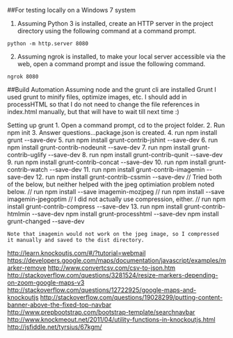 ##For testing locally on a Windows 7 system  

1. Assuming Python 3 is installed, create an HTTP server in the project directory using the following command at a command prompt.
```
python -m http.server 8080
```
2. Assuming ngrok is installed, to make your local server accessible via the web, open a command prompt and issue the following command.
```
ngrok 8080
```

##Build Automation
Assuming node and the grunt cli are installed
Grunt
  I used grunt to minify files, optimize images, etc. I should add in processHTML so that I do not need to change the file references in index.html manually, but that will have to wait till next time :)

  Setting up grunt
    1. Open a command prompt, cd to the project folder.
    2. Run npm init
    3. Answer questions...package.json is created.
    4. run npm install grunt --save-dev
    5. run npm install grunt-contrib-jshint --save-dev
    6. run npm install grunt-contrib-nodeunit --save-dev
    7. run npm install grunt-contrib-uglify --save-dev
    8. run npm install grunt-contrib-qunit --save-dev
    9. run npm install grunt-contrib-concat --save-dev
    10. run npm install grunt-contrib-watch --save-dev
    11. run npm install grunt-contrib-imagemin --save-dev
    12. run npm install grunt-contrib-cssmin --save-dev
  // Tried both of the below, but neither helped with the jpeg optimiation problem noted below.
  //  run npm install --save imagemin-mozjpeg
  //  run npm install --save imagemin-jpegoptim
  // I did not actually use compression, either.
  // run npm install grunt-contrib-compress --save-dev
    13. run npm install grunt-contrib-htmlmin --save-dev
npm install grunt-processhtml --save-dev
npm install grunt-changed --save-dev

    Note that imagemin would not work on the jpeg image, so I compressed it manually and saved to the dist directory.

http://learn.knockoutjs.com/#/?tutorial=webmail
https://developers.google.com/maps/documentation/javascript/examples/marker-remove
http://www.convertcsv.com/csv-to-json.htm
http://stackoverflow.com/questions/3281524/resize-markers-depending-on-zoom-google-maps-v3
http://stackoverflow.com/questions/12722925/google-maps-and-knockoutjs
http://stackoverflow.com/questions/19028299/putting-content-banner-above-the-fixed-top-navbar
http://www.prepbootstrap.com/bootstrap-template/searchnavbar
http://www.knockmeout.net/2011/04/utility-functions-in-knockoutjs.html
http://jsfiddle.net/tyrsius/67kgm/